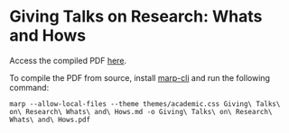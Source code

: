 # Giving Talks on Research: Whats and Hows

Access the compiled PDF [here](https://raw.githubusercontent.com/abbaswu/Giving-Talks-on-Research-Whats-and-Hows/main/facebook.svg).

To compile the PDF from source, install [marp-cli](https://github.com/marp-team/marp-cli) and run the following command:

```
marp --allow-local-files --theme themes/academic.css Giving\ Talks\ on\ Research\ Whats\ and\ Hows.md -o Giving\ Talks\ on\ Research\ Whats\ and\ Hows.pdf
```
